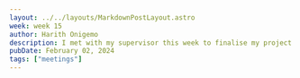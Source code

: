 ```yaml
---
layout: ../../layouts/MarkdownPostLayout.astro
week: week 15
author: Harith Onigemo
description: I met with my supervisor this week to finalise my project idea and present my blog. I laid out the plans for my project moving forward, and he advised me on what to do regarding training the AI model. He also told me to start by working on creating a cloud server and testing the model by sending images to the server using an API. After finishing my project proposal and literature review, I will start working on implementing the AI model on the server.
pubDate: February 02, 2024
tags: ["meetings"]
---
```

